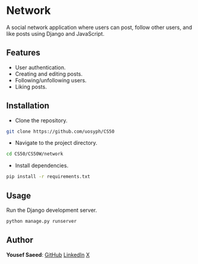 # Network

A social network application where users can post, follow other users, and like posts using Django and JavaScript.

## Features

-   User authentication.
-   Creating and editing posts.
-   Following/unfollowing users.
-   Liking posts.

## Installation

-   Clone the repository.

```sh
git clone https://github.com/uosyph/CS50
```

-   Navigate to the project directory.

```sh
cd CS50/CS50W/network
```

-   Install dependencies.

```sh
pip install -r requirements.txt
```

## Usage

Run the Django development server.

```sh
python manage.py runserver
```

## Author

**Yousef Saeed**:
[GitHub](https://github.com/uosyph)
[LinkedIn](https://linkedin.com/in/uosyph)
[X](https://twitter.com/uosyph)
